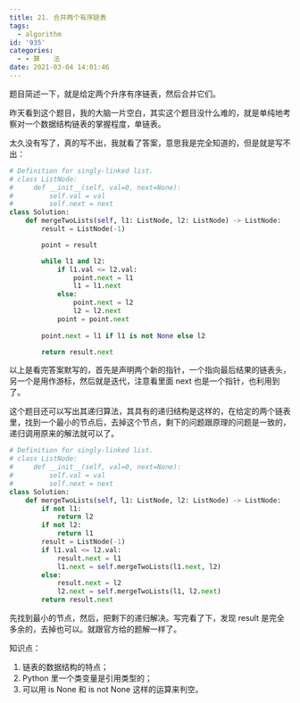 ```yaml
---
title: 21. 合并两个有序链表
tags:
  - algorithm
id: '935'
categories:
  - - 算　　法
date: 2021-03-04 14:01:46
---
```


题目简述一下，就是给定两个升序有序链表，然后合并它们。

昨天看到这个题目，我的大脑一片空白，其实这个题目没什么难的，就是单纯地考察对一个数据结构链表的掌握程度，单链表。

太久没有写了，真的写不出，我就看了答案，意思我是完全知道的，但是就是写不出：

```python
# Definition for singly-linked list.
# class ListNode:
#     def __init__(self, val=0, next=None):
#         self.val = val
#         self.next = next
class Solution:
    def mergeTwoLists(self, l1: ListNode, l2: ListNode) -> ListNode:
        result = ListNode(-1)

        point = result

        while l1 and l2:
            if l1.val <= l2.val:
                point.next = l1
                l1 = l1.next
            else:
                point.next = l2
                l2 = l2.next
            point = point.next
        
        point.next = l1 if l1 is not None else l2

        return result.next
```

以上是看完答案默写的，首先是声明两个新的指针，一个指向最后结果的链表头，另一个是用作游标，然后就是迭代，注意看里面 next 也是一个指针，也利用到了。

这个题目还可以写出其递归算法，其具有的递归结构是这样的，在给定的两个链表里，找到一个最小的节点后，去掉这个节点，剩下的问题跟原理的问题是一致的，递归调用原来的解法就可以了。

```python
# Definition for singly-linked list.
# class ListNode:
#     def __init__(self, val=0, next=None):
#         self.val = val
#         self.next = next
class Solution:
    def mergeTwoLists(self, l1: ListNode, l2: ListNode) -> ListNode:
        if not l1:
            return l2
        if not l2:
            return l1
        result = ListNode(-1)
        if l1.val <= l2.val:
            result.next = l1
            l1.next = self.mergeTwoLists(l1.next, l2)
        else:
            result.next = l2
            l2.next = self.mergeTwoLists(l1, l2.next)
        return result.next

```

先找到最小的节点，然后，把剩下的递归解决。写完看了下，发现 result 是完全多余的，去掉也可以。就跟官方给的题解一样了。

知识点：

1.  链表的数据结构的特点；
2.  Python 里一个类变量是引用类型的；
3.  可以用 is None 和 is not None 这样的运算来判空。